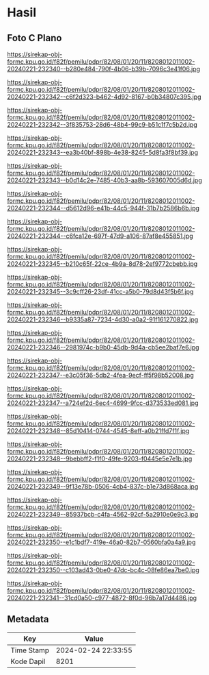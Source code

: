 # Hasil

## Foto C Plano

https://sirekap-obj-formc.kpu.go.id/f82f/pemilu/pdpr/82/08/01/20/11/8208012011002-20240221-232340--b280e484-790f-4b06-b39b-7096c3e41f06.jpg

https://sirekap-obj-formc.kpu.go.id/f82f/pemilu/pdpr/82/08/01/20/11/8208012011002-20240221-232342--c6f2d323-b462-4d92-8167-b0b34807c395.jpg

https://sirekap-obj-formc.kpu.go.id/f82f/pemilu/pdpr/82/08/01/20/11/8208012011002-20240221-232342--3f835753-28d6-48b4-99c9-b51c1f7c5b2d.jpg

https://sirekap-obj-formc.kpu.go.id/f82f/pemilu/pdpr/82/08/01/20/11/8208012011002-20240221-232343--ea3b40bf-898b-4e38-8245-5d8fa3f8bf39.jpg

https://sirekap-obj-formc.kpu.go.id/f82f/pemilu/pdpr/82/08/01/20/11/8208012011002-20240221-232343--b0d14c2e-7485-40b3-aa8b-593607005d6d.jpg

https://sirekap-obj-formc.kpu.go.id/f82f/pemilu/pdpr/82/08/01/20/11/8208012011002-20240221-232344--d5612d96-e41b-44c5-944f-31b7b2586b6b.jpg

https://sirekap-obj-formc.kpu.go.id/f82f/pemilu/pdpr/82/08/01/20/11/8208012011002-20240221-232344--c6fca12e-697f-47d9-a106-87af8e455851.jpg

https://sirekap-obj-formc.kpu.go.id/f82f/pemilu/pdpr/82/08/01/20/11/8208012011002-20240221-232345--b210c65f-22ce-4b9a-8d78-2ef9772cbebb.jpg

https://sirekap-obj-formc.kpu.go.id/f82f/pemilu/pdpr/82/08/01/20/11/8208012011002-20240221-232345--3c9cff26-23df-41cc-a5b0-79d8d43f5b6f.jpg

https://sirekap-obj-formc.kpu.go.id/f82f/pemilu/pdpr/82/08/01/20/11/8208012011002-20240221-232346--b9335a87-7234-4d30-a0a2-91f161270822.jpg

https://sirekap-obj-formc.kpu.go.id/f82f/pemilu/pdpr/82/08/01/20/11/8208012011002-20240221-232346--2981974c-b9b0-45db-9d4a-cb5ee2baf7e6.jpg

https://sirekap-obj-formc.kpu.go.id/f82f/pemilu/pdpr/82/08/01/20/11/8208012011002-20240221-232347--e3c05f36-5db2-4fea-9ecf-ff5f98b52008.jpg

https://sirekap-obj-formc.kpu.go.id/f82f/pemilu/pdpr/82/08/01/20/11/8208012011002-20240221-232347--a724ef2d-6ec4-4699-9fcc-d373533ed081.jpg

https://sirekap-obj-formc.kpu.go.id/f82f/pemilu/pdpr/82/08/01/20/11/8208012011002-20240221-232348--85d10414-0744-4545-8eff-a0b21ffd7f1f.jpg

https://sirekap-obj-formc.kpu.go.id/f82f/pemilu/pdpr/82/08/01/20/11/8208012011002-20240221-232348--9bebbff2-f1f0-49fe-9203-f0445e5e7e1b.jpg

https://sirekap-obj-formc.kpu.go.id/f82f/pemilu/pdpr/82/08/01/20/11/8208012011002-20240221-232349--9f13e78b-0506-4cb4-837c-b1e73d868aca.jpg

https://sirekap-obj-formc.kpu.go.id/f82f/pemilu/pdpr/82/08/01/20/11/8208012011002-20240221-232349--85937bcb-c4fa-4562-92cf-5a2910e0e9c3.jpg

https://sirekap-obj-formc.kpu.go.id/f82f/pemilu/pdpr/82/08/01/20/11/8208012011002-20240221-232350--e1c1bdf7-419e-46a0-82b7-0560bfa0a4a9.jpg

https://sirekap-obj-formc.kpu.go.id/f82f/pemilu/pdpr/82/08/01/20/11/8208012011002-20240221-232350--c103ad43-0be0-47dc-bc4c-08fe86ea7be0.jpg

https://sirekap-obj-formc.kpu.go.id/f82f/pemilu/pdpr/82/08/01/20/11/8208012011002-20240221-232341--31cd0a50-c977-4872-8f0d-96b7a17d4486.jpg


## Metadata

| Key        | Value               |
| ---------- | ------------------- |
| Time Stamp | 2024-02-24 22:33:55 |
| Kode Dapil | 8201                |



